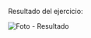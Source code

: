 Resultado del ejercicio:

![Foto - Resultado](https://github.com/user-attachments/assets/ccd8409b-cb5d-4193-9031-49ed7550b7d6)

